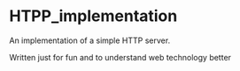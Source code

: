 # HTPP_implementation
An implementation of a simple HTTP server.

Written just for fun and to understand web technology better
